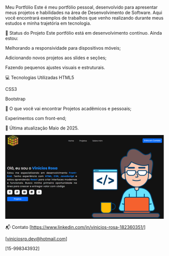 Meu Portfólio
Este é meu portfólio pessoal, desenvolvido para apresentar meus projetos e habilidades na área de Desenvolvimento de Software. Aqui você encontrará exemplos de trabalhos que venho realizando durante meus estudos e minha trajetória em tecnologia.

🚧 Status do Projeto
Este portfólio está em desenvolvimento contínuo. Ainda estou:

Melhorando a responsividade para dispositivos móveis;

Adicionando novos projetos aos slides e seções;

Fazendo pequenos ajustes visuais e estruturais.

💻 Tecnologias Utilizadas
HTML5

CSS3

Bootstrap

📌 O que você vai encontrar
Projetos acadêmicos e pessoais;

Experimentos com front-end;

📅 Última atualização
Maio de 2025.

![Print do projeto](assets/readme-git.png)

📬 Contato
[https://www.linkedin.com/in/vinicios-rosa-182360351/]

[viniciosrp.dev@hotmail.com]

[15-998343932]

